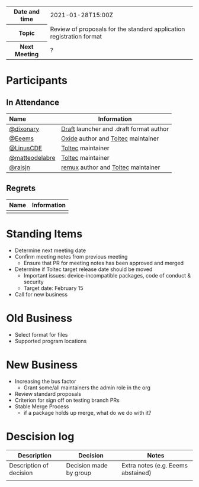 <table>
<tr>
    <th>Date and time</th>
    <td>2021-01-28T15:00Z</td>
</tr>
<tr>
    <th>Topic</th>
    <td>Review of proposals for the standard application registration format</td>
</tr>
<tr>
    <th>Next Meeting</th>
    <td>?</td>
</tr>
</table>


# Participants

## In Attendance

| Name                                               | Information                                                  |
| :------------------------------------------------- | ------------------------------------------------------------ |
| [@dixonary](https://github.com/dixonary)           | [Draft](https://github.com/dixonary/draft-reMarkable) launcher and .draft format author |
| [@Eeems](https://github.com/Eeems)                 | [Oxide](https://github.com/Eeems/oxide) author and [Toltec](https://github.com/toltec-dev/toltec) maintainer |
| [@LinusCDE](https://github.com/LinusCDE)           | [Toltec](https://github.com/toltec-dev/toltec) maintainer    |
| [@matteodelabre](https://github.com/matteodelabre) | [Toltec](https://github.com/toltec-dev/toltec) maintainer    |
| [@raisjn](https://github.com/raisjn)               | [remux](https://rmkit.dev/apps/remux) author and [Toltec](https://github.com/toltec-dev/toltec) maintainer |

## Regrets

| Name | Information |
| ---- | ----------- |
|      |             |

# Standing Items

- Determine next meeting date
- Confirm meeting notes from previous meeting
    - Ensure that PR for meeting notes has been approved and merged
- Determine if Toltec target release date should be moved
    - Important issues: device-incompatible packages, code of conduct & security
    - Target date: February 15
- Call for new business

# Old Business

- Select format for files
- Supported program locations

# New Business

- Increasing the bus factor
    - Grant some/all maintainers the admin role in the org
- Review standard proposals
- Criterion for sign off on testing branch PRs
- Stable Merge Process
    - if a package holds up merge, what do we do with it?

# Descision log

| Description             | Decision               | Notes                              |
| ----------------------- | ---------------------- | ---------------------------------- |
| Description of decision | Decision made by group | Extra notes (e.g. Eeems abstained) |
|                         |                        |                                    |

